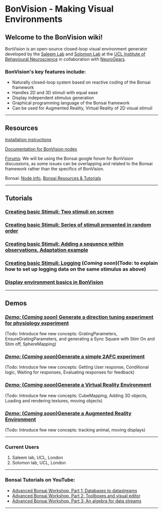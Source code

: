 # BonVision   -    Making Visual Environments

## Welcome to the BonVision wiki!

BonVision is an open-source closed-loop visual environment generator developed by the [Saleem Lab](www.saleemlab.com) and [Solomon Lab](www.solomonlab.info) at the [UCL Institute of Behavioural Neuroscience](http://www.ibn.ucl.ac.uk/) in collaboration with [NeuroGears](https://neurogears.org/).

### BonVision's key features include:
* Naturally closed-loop system based on reactive coding of the Bonsai framework
* Handles 2D and 3D stimuli with equal ease
* Display independent stimulus generation
* Graphical programming language of the Bonsai framework
* Can be used for Augmented Reality, Virtual Reality of 2D visual stimuli

***
## Resources
[Installation instructions](../docs/Requirements-&-Installation)

[Documentation for BonVision nodes](../docs/Documentation/BonVision-nodes)

[Forums](https://groups.google.com/forum/#!forum/bonsai-users): We will be using the Bonsai google forum for BonVision discussions, as some issues can be overlapping and related to the Bonsai framework rather than the specifics of BonVision.

Bonsai: [Node info](https://bonsai-rx.org//docs/observables/), [Bonsai Resources & Tutorials](https://bonsai-rx.org//resources/)

***
## Tutorials

### [Creating basic Stimuli: Two stimuli on screen](https://github.com/amansaleem/BonVision/blob/master/docs/Creating-Basic-Stimuli.md)

### [Creating basic Stimuli: Series of stimuli presented in random order](../docs/Creating-basic-Stimuli:-Series-of-stimuli)

### [Creating basic Stimuli: Adding a sequence within observations, Adaptation example](../docs/Tutorials/Creating-basic-Stimuli:-Adding-a-sequence-within-observations)

### [Creating basic Stimuli: Logging](../docs/Tutorials/Creating-basic-Stimuli:-Logging) (_Coming soon_)(Todo: to explain how to set up logging data on the same stimulus as above)

### [Display environment basics in BonVision](../docs/Tutorials/Display-Environment-basics) <WIP>

***
## Demos

### [_Demo:_  (_Coming soon_) Generate a direction tuning experiment for physiology experiment](../docs/Demo:-Physiology)

(Todo: Introduce few new concepts: GratingParameters, EnsureGratingParameters, and generating a Sync Square with Stim On and Stim off, SphereMapping)
### [_Demo:_ (_Coming soon_)Generate a simple 2AFC experiment](../docs/Demo:-2AFC)

(Todo: Introduce few new concepts: Getting User response, Conditional logic, Waiting for responses, Evaluating responses for feedback)

### [_Demo:_ (_Coming soon_)Generate a Virtual Reality Environment](../docs/Demo:-Virtual-Reality)

(Todo: Introduce few new concepts: CubeMapping, Adding 3D objects, Loading and rendering textures, moving objects)

### [_Demo:_ (_Coming soon_)Generate a Augmented Reality Environment](../docs/Demo:-Augmented-Reality)

(Todo: Introduce few new concepts: tracking animal, moving displays)

***
### Current Users
1. Saleem lab, UCL, London
2. Solomon lab, UCL, London

***
### Bonsai Tutorials on YouTube:
* [Advanced Bonsai Workshop, Part 1: Databases to datastreams](https://www.youtube.com/watch?v=I8qwJXVghQ0&t=2s)
* [Advanced Bonsai Workshop, Part 2: Toolboxes and visual editor](https://www.youtube.com/watch?v=orQRlms2yhA)
* [Advanced Bonsai Workshop, Part 3: An algebra for data streams](https://www.youtube.com/watch?v=jdHrBDHmDXE)

 
***
